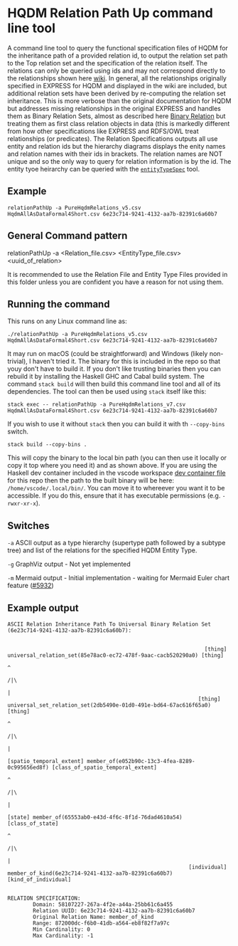 # HQDM Relation Path Up command line tool

A command line tool to query the functional specification files of HQDM for the inheritance path of a provided relation id, to output the relation set path to the Top relation set and the specification of the relation itself. The relations can only be queried using ids and may not correspond directly to the relationships shown here [wiki](https://github.com/hqdmTop/hqdmFramework/wiki/).  In general, all the relationships originally specified in EXPRESS for HQDM and displayed in the wiki are included, but additional relation sets have been derived by re-computing the relation set inheritance.  This is more verbose than the original documentation for HQDM but addresses missing relationships in the original EXPRESS and handles them as Binary Relation Sets, almost as described here [Binary Relation](https://en.wikipedia.org/wiki/Binary_relation) but treating them as first class relation objects in data (this is markedly different from how other specifications like EXPRESS and RDFS/OWL treat relationships (or predicates). The Relation Specifications outputs all use entity and relation ids but the hierarchy diagrams displays the enity names and relation names with their ids in brackets.  The relation names are NOT unique and so the only way to query for relation information is by the id.  The entity tyoe heirarchy can be queried with the [`entityTypeSpec`](https://github.com/ClimbingAl/hqdmHaskell/tree/main/entityTypeSpec) tool.

## Example

`relationPathUp -a PureHqdmRelations_v5.csv HqdmAllAsDataFormal4Short.csv 6e23c714-9241-4132-aa7b-82391c6a60b7`

## General Command pattern

relationPathUp -a <Relation_file.csv> <EntityType_file.csv> <uuid_of_relation>

It is recommended to use the Relation File and Entity Type Files provided in this folder unless you are confident you have a reason for not using them.

## Running the command
This runs on any Linux command line as:

`./relationPathUp -a PureHqdmRelations_v5.csv HqdmAllAsDataFormal4Short.csv 6e23c714-9241-4132-aa7b-82391c6a60b7`

It may run on macOS (could be straightforward) and Windows (likely non-trivial), I haven't tried it.  The binary for this is included in the repo so that youy don't have to build it.  If you don't like trusting binaries then you can rebuild it by installing the Haskell GHC and Cabal build system. The command `stack build` will then build this command line tool and all of its dependencies.  The tool can then be used using `stack` itself like this:

`stack exec -- relationPathUp -a PureHqdmRelations_v7.csv HqdmAllAsDataFormal4Short.csv 6e23c714-9241-4132-aa7b-82391c6a60b7`

If you wish to use it without `stack` then you can build it with th `--copy-bins` switch. 

`stack build --copy-bins .`

This will copy the binary to the local bin path (you can then use it locally or copy it top where you need it) and as shown above. If you are using the Haskell dev container included in the vscode workspace [dev container file](https://github.com/ClimbingAl/hqdmHaskell/blob/main/.devcontainer/devcontainer.json) for this repo then the path to the built binary will be here: `/home/vscode/.local/bin/`.  You can move it to whereever you want it to be accessible.  If you do this, ensure that it has executable permissions (e.g. `-rwxr-xr-x`).

## Switches

`-a` ASCII output as a type hierarchy (supertype path followed by a subtype tree) and list of the relations for the specified HQDM Entity Type.

`-g` GraphViz output - Not yet implemented

`-m` Mermaid output - Initial implementation - waiting for Mermaid Euler chart feature ([#5932](https://github.com/mermaid-js/mermaid/pull/5932))

## Example output

```
ASCII Relation Inheritance Path To Universal Binary Relation Set (6e23c714-9241-4132-aa7b-82391c6a60b7):


                                                              [thing] universal_relation_set(85e78ac0-ec72-478f-9aac-cacb520290a0) [thing]
                                                                                                   ^
                                                                                                  /|\
                                                                                                   |
                                                            [thing] universal_set_relation_set(2db5490e-01d0-491e-bd64-67ac616f65a0) [thing]
                                                                                                   ^
                                                                                                  /|\
                                                                                                   |
                                               [spatio_temporal_extent] member_of(e052b90c-13c3-4fea-8289-0c995656ed8f) [class_of_spatio_temporal_extent]
                                                                                                   ^
                                                                                                  /|\
                                                                                                   |
                                                                [state] member_of(65553ab0-e43d-4f6c-8f1d-76dad4610a54) [class_of_state]
                                                                                                   ^
                                                                                                  /|\
                                                                                                   |
                                                         [individual] member_of_kind(6e23c714-9241-4132-aa7b-82391c6a60b7) [kind_of_individual]


RELATION SPECIFICATION:
        Domain: 58107227-267a-4f2e-a44a-25bb61c6a455
        Relation UUID: 6e23c714-9241-4132-aa7b-82391c6a60b7
        Original Relation Name: member_of_kind
        Range: 872000dc-f6b0-41db-a564-eb8f82f7a97c
        Min Cardinality: 0
        Max Cardinality: -1
```
